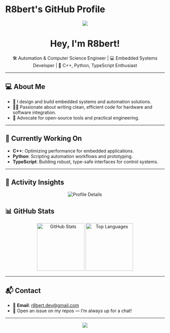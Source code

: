 # R8bert's GitHub Profile

<p align="center">
  <img src="https://capsule-render.vercel.app/api?type=waving&color=gradient&height=150&section=header&text=R8bert&fontSize=40&fontColor=ffffff" />
</p>

<h1 align="center">Hey, I'm R8bert!</h1>
<p align="center">
  🛠 Automation & Computer Science Engineer | 💻 Embedded Systems Developer | 🐍 C++, Python, TypeScript Enthusiast
</p>

---

## 💻 About Me

- 🔌 I design and build embedded systems and automation solutions.
- 🧑‍💻 Passionate about writing clean, efficient code for hardware and software integration.
- 🌟 Advocate for open-source tools and practical engineering.

---

## 🌱 Currently Working On

- **C++**: Optimizing performance for embedded applications.  
- **Python**: Scripting automation workflows and prototyping.  
- **TypeScript**: Building robust, type-safe interfaces for control systems.

---

## 🚀 Activity Insights

<p align="center">
  <img src="https://github-profile-summary-cards.vercel.app/api/cards/profile-details?username=R8bert&theme=dracula" alt="Profile Details"/>
</p>

## 📊 GitHub Stats

<p align="center">
  <img height="150em" src="https://github-readme-stats.vercel.app/api?username=R8bert&show_icons=true&theme=dracula&hide_border=true" alt="GitHub Stats"/>
  <img height="150em" src="https://github-readme-stats.vercel.app/api/top-langs/?username=R8bert&layout=compact&theme=dracula&hide_border=true&langs_count=6" alt="Top Languages"/>
</p>

---

## 📬 Contact

- 📧 **Email**: r8bert.dev@gmail.com  
- 💬 Open an issue on my repos — I’m always up for a chat!

---

<p align="center">
  <img src="https://capsule-render.vercel.app/api?type=waving&color=gradient&height=100&section=footer" />
</p>
